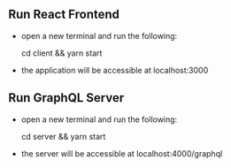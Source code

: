 ## Run React Frontend

* open a new terminal and run the following: 

    cd client && yarn start

* the application will be accessible at localhost:3000

## Run GraphQL Server

* open a new terminal and run the following: 

    cd server && yarn start

* the server will be accessible at localhost:4000/graphql